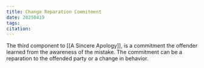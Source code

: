 ```yaml
---
title: Change Reparation Commitment
date: 20250419
tags: 
citation:
---
```

The third component to [[A Sincere Apology]], is a commitment the offender learned from the awareness of the mistake. The commitment can be a reparation to the offended party or a change in behavior.